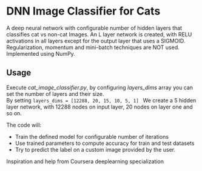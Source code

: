 # DNN Image Classifier for Cats
A deep neural network with configurable number of hidden layers that classifies cat vs non-cat Images.
An L layer network is created, with RELU activations in all layers except for the output layer that uses a  SIGMOID.   
Regularization, momentum and mini-batch techniques are NOT used.
Implemented using NumPy.

## Usage

Execute                      *cat_image_classifier.py*, by configuring *layers_dims* array you can set the number of layers and their size.     
By setting
```layers_dims = [12288, 20, 15, 10, 5, 1] ```
We create a 5 hidden layer network, with 12288 nodes on input layer, 20 nodes on layer one and so on.

The code will:
* Train the defined model for configurable number of iterations
* Use trained parameters to compute accuracy for train and test datasets
* Try to predict the label on a custom image provided by the user.

Inspiration and help from Coursera deeplearning specialization